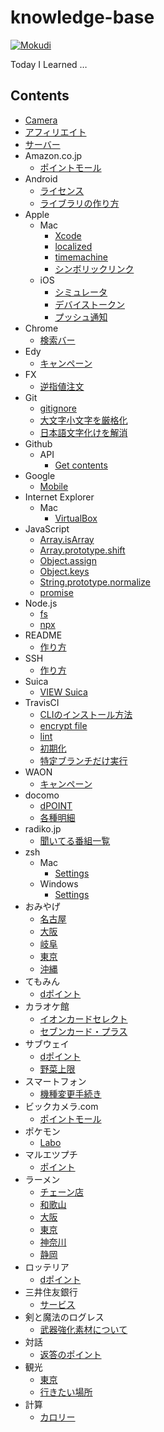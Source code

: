 # knowledge-base
[![Mokudi](https://github.com/tanjo/knowledge-base/actions/workflows/master.yml/badge.svg?branch=master)](https://github.com/tanjo/knowledge-base/actions/workflows/master.yml)

Today I Learned …

## Contents

- [Camera](Camera.md)
- [アフィリエイト](アフィリエイト.md)
- [サーバー](サーバー.md)
- Amazon.co.jp
  - [ポイントモール](Amazon.co.jp/ポイントモール.md)
- Android
  - [ライセンス](Android/ライセンス.md)
  - [ライブラリの作り方](Android/ライブラリの作り方.md)
- Apple
  - Mac
    - [Xcode](Apple/Mac/Xcode.md)
    - [localized](Apple/Mac/localized.md)
    - [timemachine](Apple/Mac/timemachine.md)
    - [シンボリックリンク](Apple/Mac/シンボリックリンク.md)
  - iOS
    - [シミュレータ](Apple/iOS/シミュレータ.md)
    - [デバイストークン](Apple/iOS/デバイストークン.md)
    - [プッシュ通知](Apple/iOS/プッシュ通知.md)
- Chrome
  - [検索バー](Chrome/検索バー.md)
- Edy
  - [キャンペーン](Edy/キャンペーン.md)
- FX
  - [逆指値注文](FX/逆指値注文.md)
- Git
  - [gitignore](Git/gitignore.md)
  - [大文字小文字を厳格化](Git/大文字小文字を厳格化.md)
  - [日本語文字化けを解消](Git/日本語文字化けを解消.md)
- Github
  - API
    - [Get contents](Github/API/Get%20contents.md)
- Google
  - [Mobile](Google/Mobile.md)
- Internet Explorer
  - Mac
    - [VirtualBox](Internet%20Explorer/Mac/VirtualBox.md)
- JavaScript
  - [Array.isArray](JavaScript/Array.isArray.md)
  - [Array.prototype.shift](JavaScript/Array.prototype.shift.md)
  - [Object.assign](JavaScript/Object.assign.md)
  - [Object.keys](JavaScript/Object.keys.md)
  - [String.prototype.normalize](JavaScript/String.prototype.normalize.md)
  - [promise](JavaScript/promise.md)
- Node.js
  - [fs](Node.js/fs.md)
  - [npx](Node.js/npx.md)
- README
  - [作り方](README/作り方.md)
- SSH
  - [作り方](SSH/作り方.md)
- Suica
  - [VIEW Suica](Suica/VIEW%20Suica.md)
- TravisCI
  - [CLIのインストール方法](TravisCI/CLIのインストール方法.md)
  - [encrypt file](TravisCI/encrypt%20file.md)
  - [lint](TravisCI/lint.md)
  - [初期化](TravisCI/初期化.md)
  - [特定ブランチだけ実行](TravisCI/特定ブランチだけ実行.md)
- WAON
  - [キャンペーン](WAON/キャンペーン.md)
- docomo
  - [dPOINT](docomo/dPOINT.md)
  - [各種明細](docomo/各種明細.md)
- radiko.jp
  - [聞いてる番組一覧](radiko.jp/聞いてる番組一覧.md)
- zsh
  - Mac
    - [Settings](zsh/Mac/Settings.md)
  - Windows
    - [Settings](zsh/Windows/Settings.md)
- おみやげ
  - [名古屋](おみやげ/名古屋.md)
  - [大阪](おみやげ/大阪.md)
  - [岐阜](おみやげ/岐阜.md)
  - [東京](おみやげ/東京.md)
  - [沖縄](おみやげ/沖縄.md)
- てもみん
  - [dポイント](てもみん/dポイント.md)
- カラオケ館
  - [イオンカードセレクト](カラオケ館/イオンカードセレクト.md)
  - [セブンカード・プラス](カラオケ館/セブンカード・プラス.md)
- サブウェイ
  - [dポイント](サブウェイ/dポイント.md)
  - [野菜上限](サブウェイ/野菜上限.md)
- スマートフォン
  - [機種変更手続き](スマートフォン/機種変更手続き.md)
- ビックカメラ.com
  - [ポイントモール](ビックカメラ.com/ポイントモール.md)
- ポケモン
  - [Labo](ポケモン/Labo.md)
- マルエツプチ
  - [ポイント](マルエツプチ/ポイント.md)
- ラーメン
  - [チェーン店](ラーメン/チェーン店.md)
  - [和歌山](ラーメン/和歌山.md)
  - [大阪](ラーメン/大阪.md)
  - [東京](ラーメン/東京.md)
  - [神奈川](ラーメン/神奈川.md)
  - [静岡](ラーメン/静岡.md)
- ロッテリア
  - [dポイント](ロッテリア/dポイント.md)
- 三井住友銀行
  - [サービス](三井住友銀行/サービス.md)
- 剣と魔法のログレス
  - [武器強化素材について](剣と魔法のログレス/武器強化素材について.md)
- 対話
  - [返答のポイント](対話/返答のポイント.md)
- 観光
  - [東京](観光/東京.md)
  - [行きたい場所](観光/行きたい場所.md)
- 計算
  - [カロリー](計算/カロリー.md)
